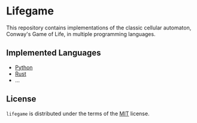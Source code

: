 # Lifegame

This repository contains implementations of the classic cellular automaton, Conway's Game of Life, in multiple programming languages.

## Implemented Languages

- [Python](./python/)
- [Rust](./rust/)
- ...

## License

`lifegame` is distributed under the terms of the [MIT](https://spdx.org/licenses/MIT.html) license.
